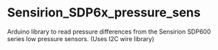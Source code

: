 # Sensirion_SDP6x_pressure_sens
Arduino library to read pressure differences from the Sensirion SDP600 series low pressure sensors. (Uses I2C wire library)
